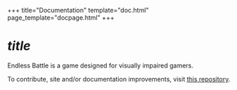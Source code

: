 +++
title="Documentation"
template="doc.html"
page_template="docpage.html"
+++

# $title$
Endless Battle is a game designed for visually impaired gamers.

To contribute, site and/or documentation improvements, visit [this repository](https://github.com/harrymkt/endless-battle).